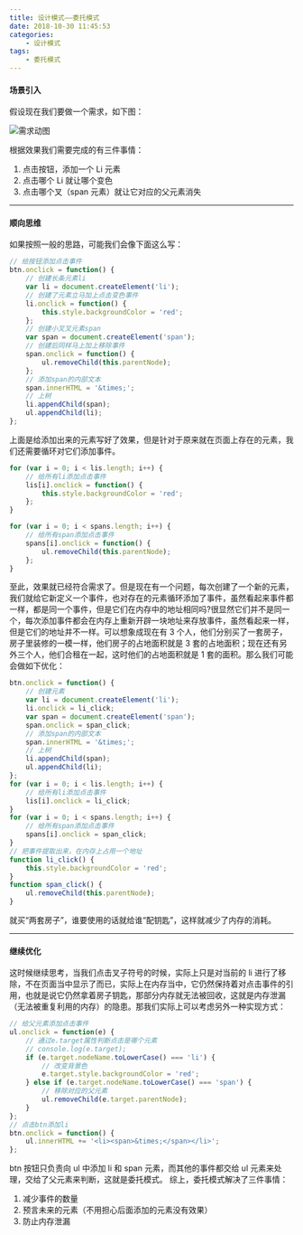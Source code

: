 ```yaml
---
title: 设计模式——委托模式
date: 2018-10-30 11:45:53
categories:
	- 设计模式
tags:
	- 委托模式
---
```


#### 场景引入

假设现在我们要做一个需求，如下图：

![需求动图](https://myblog-1257961174.cos.ap-beijing.myqcloud.com/blog/03-Delegation-mode/GIF1.gif)

<!-- more -->

根据效果我们需要完成的有三件事情：

1. 点击按钮，添加一个 Li 元素
2. 点击哪个 Li 就让哪个变色
3. 点击哪个叉（span 元素）就让它对应的父元素消失

---

#### 顺向思维

如果按照一般的思路，可能我们会像下面这么写：

```javascript
// 给按钮添加点击事件
btn.onclick = function() {
    // 创建长条元素li
    var li = document.createElement('li');
    // 创建了元素立马加上点击变色事件
    li.onclick = function() {
        this.style.backgroundColor = 'red';
    };
    // 创建小叉叉元素span
    var span = document.createElement('span');
    // 创建后同样马上加上移除事件
    span.onclick = function() {
        ul.removeChild(this.parentNode);
    };
    // 添加span的内部文本
    span.innerHTML = '&times;';
    // 上树
    li.appendChild(span);
    ul.appendChild(li);
};
```

上面是给添加出来的元素写好了效果，但是针对于原来就在页面上存在的元素，我们还需要循环对它们添加事件。

```javascript
for (var i = 0; i < lis.length; i++) {
    // 给所有li添加点击事件
    lis[i].onclick = function() {
        this.style.backgroundColor = 'red';
    };
}
```

```javascript
for (var i = 0; i < spans.length; i++) {
    // 给所有span添加点击事件
    spans[i].onclick = function() {
        ul.removeChild(this.parentNode);
    };
}
```

至此，效果就已经符合需求了。但是现在有一个问题，每次创建了一个新的元素，我们就给它新定义一个事件，也对存在的元素循环添加了事件，虽然看起来事件都一样，都是同一个事件，但是它们在内存中的地址相同吗?很显然它们并不是同一个，每次添加事件都会在内存上重新开辟一块地址来存放事件，虽然看起来一样，但是它们的地址并不一样。可以想象成现在有 3 个人，他们分别买了一套房子，房子里装修的一模一样，他们房子的占地面积就是 3 套的占地面积；现在还有另外三个人，他们合租在一起，这时他们的占地面积就是 1 套的面积。那么我们可能会做如下优化：

```javascript
btn.onclick = function() {
    // 创建元素
    var li = document.createElement('li');
    li.onclick = li_click;
    var span = document.createElement('span');
    span.onclick = span_click;
    // 添加span的内部文本
    span.innerHTML = '&times;';
    // 上树
    li.appendChild(span);
    ul.appendChild(li);
};
for (var i = 0; i < lis.length; i++) {
    // 给所有li添加点击事件
    lis[i].onclick = li_click;
}
for (var i = 0; i < spans.length; i++) {
    // 给所有span添加点击事件
    spans[i].onclick = span_click;
}
// 把事件提取出来，在内存上占用一个地址
function li_click() {
    this.style.backgroundColor = 'red';
}
function span_click() {
    ul.removeChild(this.parentNode);
}
```

就买“两套房子”，谁要使用的话就给谁“配钥匙”，这样就减少了内存的消耗。

---

#### 继续优化

这时候继续思考，当我们点击叉子符号的时候，实际上只是对当前的 li 进行了移除，不在页面当中显示了而已，实际上在内存当中，它仍然保持着对点击事件的引用，也就是说它仍然拿着房子钥匙，那部分内存就无法被回收，这就是内存泄漏（无法被重复利用的内存）的隐患。那我们实际上可以考虑另外一种实现方式：

```javascript
// 给父元素添加点击事件
ul.onclick = function(e) {
    // 通过e.target属性判断点击是哪个元素
    // console.log(e.target);
    if (e.target.nodeName.toLowerCase() === 'li') {
        // 改变背景色
        e.target.style.backgroundColor = 'red';
    } else if (e.target.nodeName.toLowerCase() === 'span') {
        // 移除对应的父元素
        ul.removeChild(e.target.parentNode);
    }
};
// 点击btn添加li
btn.onclick = function() {
    ul.innerHTML += '<li><span>&times;</span></li>';
};
```

btn 按钮只负责向 ul 中添加 li 和 span 元素，而其他的事件都交给 ul 元素来处理，交给了父元素来判断，这就是委托模式。
综上，委托模式解决了三件事情：

1. 减少事件的数量
2. 预言未来的元素（不用担心后面添加的元素没有效果）
3. 防止内存泄漏
